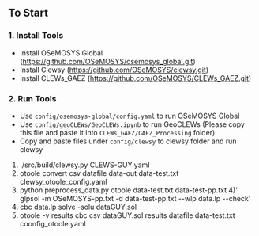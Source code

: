 ## To Start 

### 1. Install Tools
- Install OSeMOSYS Global (https://github.com/OSeMOSYS/osemosys_global.git)
- Install Clewsy (https://github.com/OSeMOSYS/clewsy.git)
- Install CLEWs_GAEZ (https://github.com/OSeMOSYS/CLEWs_GAEZ.git)

### 2. Run Tools
- Use `config/osemosys-global/config.yaml` to run OSeMOSYS Global
- Use `config/geoCLEWs/GeoCLEWs.ipynb` to run GeoCLEWs (Please copy this file and paste it into `CLEWs_GAEZ/GAEZ_Processing` folder)
- Copy and paste files under `config/clewsy` to clewsy folder and run clewsy
1) ./src/build/clewsy.py CLEWS-GUY.yaml
2) otoole convert csv datafile data-out data-test.txt clewsy_otoole_config.yaml
3) python preprocess_data.py otoole data-test.txt data-test-pp.txt
4)' glpsol -m OSeMOSYS-pp.txt -d data-test-pp.txt --wlp data.lp --check'
5) cbc data.lp solve -solu dataGUY.sol
6) otoole -v results cbc csv dataGUY.sol results datafile data-test.txt coonfig_otoole.yaml